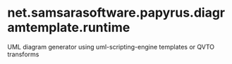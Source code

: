 # net.samsarasoftware.papyrus.diagramtemplate.runtime
UML diagram generator using uml-scripting-engine templates or QVTO transforms
